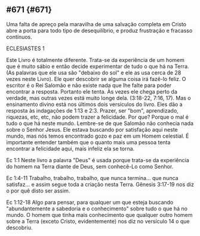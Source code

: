## #671 {#671}

Uma falta de apreço pela maravilha de uma salvação completa em Cristo abre a porta para todo tipo de desequilíbrio, e produz frustração e fracasso contínuos.

ECLESIASTES 1

Este Livro é totalmente diferente. Trata-se da experiência de um homem que é muito sábio e então decide experimentar de tudo o que há na Terra. (As palavras que ele usa são &quot;debaixo do sol&quot; e ele as usa cerca de 28 vezes neste Livro). Ele quer descobrir se alguma coisa irá fazê-lo feliz. O escritor é o Rei Salomão e não existe nada que lhe falte para poder encontrar a resposta. Portanto ele tenta. Às vezes ele chega perto da verdade, mas outras vezes está muito longe dela. (3:18-22, 7:16, 17). Mas o ensinamento divino está nos últimos dois versículos do livro. Eles dão a resposta às indagações de 1:13 e 2:3\. Prazer, ser &quot;bom&quot;, aprendizado, riquezas, etc, etc, não podem trazer a felicidade. Por que? Porque o mal é tudo o que há neste mundo. Lembre-se de que Salomão não conhecia nada sobre o Senhor Jesus. Ele estava buscando por satisfação aqui neste mundo, mas nós temos encontrado gozo e paz em um Homem celestial. É importante entender também que o quanto mais uma pessoa tenta encontrar a felicidade aqui, mais infeliz ela se torna.

Ec 1:1 Neste livro a palavra &quot;Deus&quot; é usada porque trata-se da experiência do homem na Terra diante de Deus, sem conhecê-Lo como Senhor.

Ec 1:4-11 Trabalho, trabalho, trabalho, que nunca termina... que nunca satisfaz... e assim segue toda a criação nesta Terra. Gênesis 3:17-19 nos diz o por quê disto ser assim.

Ec 1:12-18 Algo para pensar, para qualquer um que esteja buscando &quot;abundantemente a sabedoria e o conhecimento&quot; sobre tudo o que há no mundo. O homem que tinha mais conhecimento que qualquer outro homem sobre a Terra (exceto Cristo, evidentemente) nos diz no versículo 14 o que descobriu.